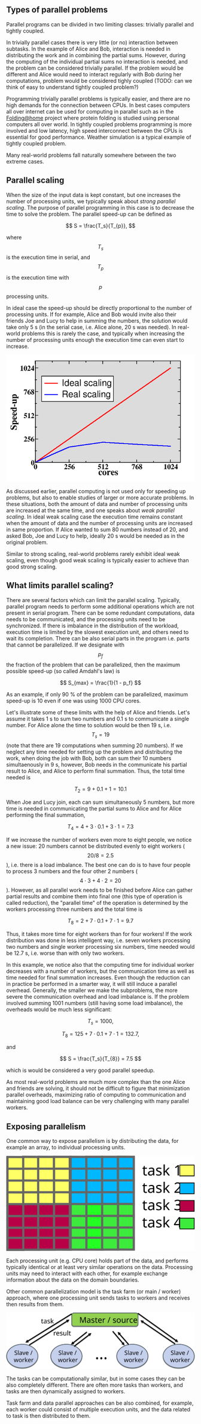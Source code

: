 <!-- Title: Parallel programming concepts -->

<!-- Short description:

In this article we briefly introduce some key concepts related to parallel
programming.

-->

## Types of parallel problems

Parallel programs can be divided in two limiting classes: trivially
parallel and tightly coupled. 

In trivially parallel cases there is very little (or no)
interaction between subtasks. In the example of Alice and Bob,
interaction is needed in distributing the work and in combining the
partial sums. However, during the computing of the individual partial
sums no interaction is needed, and the problem can be considered
trivially parallel. If the problem would be different and Alice would
need to interact regularly with Bob during her computations, problem
would be considered tighly coupled (TODO: can we think of easy to
understand tightly coupled problem?)

Programming trivially parallel problems is
typically easier, and there are no high demands for the connection
between CPUs. In best cases computers all over internet can be used
for computing in parallel such as in the
[Folding@home](https://foldingathome.org/) project where protein
folding is studied using personal computers all over world.
In tightly coupled problems programming is more involved and low
latency, high speed interconnect  between the CPUs is essential for
good performance. Weather simulation is a typical example of tightly
coupled problem. 

Many real-world problems fall naturally somewhere between the two extreme
cases.

## Parallel scaling

When the size of the input data is kept constant, but one increases
the number of processing units, we typically speak about *strong
parallel scaling*. The purpose of parallel programming in this case is
to decrease the time to solve the problem. The parallel speed-up can
be defined as

$$
S = \frac{T_s}{T_{p}},
$$

where $$T_s$$ is the execution time in serial, and $$T_p$$ is the execution time with $$p$$ processing units.

In ideal case the speed-up should be directly proportional to the
number of processing units. If for example, Alice and Bob would invite
also their friends Joe and Lucy to help in summing the numbers, the
solution would take only 5 s (in the serial case, i.e. Alice alone, 20
s was needed). In real-world problems this is rarely the case, and 
typically when increasing the number of processing units enough the execution
time can even start to increase.

![Parallel scaling](images/scaling.png)

As discussed earlier, parallel computing is not used only for
speeding up problems, but also to enable studies of larger or more
accurate problems. In these situations, 
both the amount of data and number of processing units are increased at the
same time, and one speaks about *weak parallel scaling*. In ideal weak scaling
case the execution time remains constant when the amount of data and
the number of processing units are increased in same proportion. If
Alice wanted to sum 80 numbers instead of 20, and asked Bob, Joe and
Lucy to help, ideally 20 s would be needed as in the original problem.

Similar to strong scaling, real-world problems rarely exhibit ideal
weak scaling, even though good weak scaling is typically easier to
achieve than good strong scaling.

## What limits parallel scaling?

There are several factors which can limit the parallel scaling. Typically,
parallel program needs to perform some additional operations which are not
present in serial program. There can be some redundant computations, data needs
to be communicated, and the processing units need to be synchronized. If there
is imbalance in the distribution of the workload, execution time is limited
by the slowest execution unit, and others need to wait its completion. There
can be also serial parts in the program i.e. parts that cannot be parallelized.
If we designate with $$p_f$$ the fraction of the problem that can be
parallelized, then the maximum possible speed-up (so called Amdahl's law) is

$$
S_{max} = \frac{1}{1 - p_f}
$$

As an example, if only 90 % of the problem can be parallelized, maximum
speed-up is 10 even if one was using 1000 CPU cores.

Let's illustrate some of these limits with the help of Alice and
friends. Let's assume it takes 1 s to sum two numbers and 0.1 s to
communicate a single number. For Alice alone the time to solution
would be then 19 s, i.e. $$T_s=19$$ (note that there are 19
computations when summing 20 numbers). If we neglect any time needed
for setting up the problem and distributing the work, when doing the
job with Bob, both can sum their 10 numbers simultaenously in 9 s,
however, Bob needs in the communicate his partial result to Alice, and
Alice to perform final summation. Thus, the total time needed is

$$
T_2 = 9 + 0.1 + 1 = 10.1
$$

When Joe and Lucy join, each can sum simultaneously 5 numbers, but
more time is needed in communicating the partial sums to Alice and for
Alice performing the final summation,

$$
T_4 = 4 + 3 \cdot 0.1 + 3 \cdot 1 = 7.3
$$

If we increase the number of workers even more to eight people, we
notice a new issue: 20 numbers cannot be distributed evenly to eight workers
($$ 20 / 8 = 2.5 $$), i.e. there is a load imbalance. The best one can
do is to have four people to process 3 numbers and the four other 2
numbers ($$4 \cdot 3 + 4 \cdot 2 = 20$$). However, as all parallel
work needs to be finished before Alice can gather partial results and
combine them into final one (this type of operation is called
reduction), the "parallel time" of the operation is determined by the
workers processing three numbers and the total time is

$$
T_8 = 2 + 7 \cdot 0.1 + 7 \cdot 1 = 9.7
$$

Thus, it takes more time for eight workers than for four workers! If
the work distribution was done in less intelligent way, i.e. seven
workers processing two numbers and single worker processing six
numbers, time needed would be 12.7 s, i.e. worse than with only two
workers.

In this example, we notice also that the computing time for individual
worker decreases with a number of workers, but the communication time
as well as time needed for final summation increases. Even though the
reduction can in practice be performed in a smarter way, it will still
induce a parallel overhead. Generally, the smaller we make the
subproblems, the more severe the communication overhead and load
imbalance is. If the problem involved summing 1001 numbers (still
having some load imbalance), the overheads would be much less
significant:

$$
T_s = 1000,
$$

$$
T_8 = 125 + 7 \cdot 0.1 + 7 \cdot 1 = 132.7,
$$

and

$$
S = \frac{T_s}{T_{8}} = 7.5
$$

which is would be considered a very good parallel speedup.

As most real-world problems are much more complex than the one Alice
and friends are solving, it should not be difficult to figure that
minimization parallel overheads, maximizing ratio of computing to
communication and maintaining good load balance can be very
challenging with many parallel workers.

## Exposing parallelism

One common way to expose parallelism is by distributing the data, for example
an array, to individual processing units.

![Data parallelism](images/data-parallel.svg)

Each processing unit (e.g. CPU core) holds part of the data, and performs
typically identical or at least very similar operations on the data. Processing
units may need to interact with each other, for example exchange information
about the data on the domain boundaries.

Other common parallelization model is the task farm (or main / worker)
approach, where one processing unit sends tasks to workers and
receives then results from them.

![Task farm](images/task-farm.svg)

The tasks can be computationally similar, but in some cases they can be also
completely different. There are often more tasks than workers, and tasks are
then dynamically assigned to workers.

Task farm and data parallel approaches can be also combined, for example,
each worker could consist of multiple execution units, and the data related
to task is then distributed to them.

